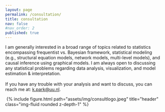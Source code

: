 ```yaml
---
layout: page
permalink: /consultation/
title: consultation
nav: false
#nav_order: 2
published: true
---
```

<div class="containerconsult">
<div class="containerconsult__text">
<p class="consult">
I am generally interested in a broad range of topics related to statistics encompassing frequentist vs. Bayesian framework, statistical modeling (e.g., structural equation models, network models, multi-level models), and causal inference using graphical models.
I am always open to discussing any statistical problems regarding data analysis, visualization, and model estimation & interpretation.
<br>
<br>
If you have any trouble with your analysis and want to discuss, you can reach me at: <a href="mailto:k.park@uu.nl">k.park@uu.nl</a>.
</p>
<img class="containerconsult__image">
{% include figure.html path="assets/img/consultlogo.jpeg" title="header" class="img-fluid rounded z-depth-1" %}
</div>
</div>




<!-- I am a firm believer in the power of learning from others.
I don't know everything but we might  
Over the years, I have learned a lot from many great teachers, but far more from my classmates or the other students. -->

